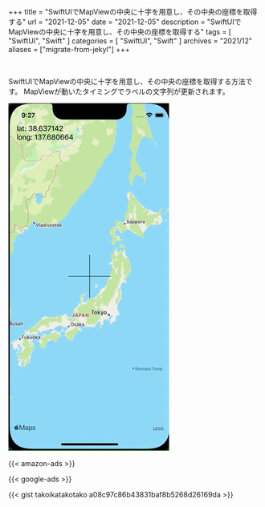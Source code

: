 +++
title =  "SwiftUIでMapViewの中央に十字を用意し、その中央の座標を取得する"
url = "2021-12-05"
date = "2021-12-05"
description = "SwiftUIでMapViewの中央に十字を用意し、その中央の座標を取得する"
tags = [
  "SwiftUI",
  "Swift"
]
categories = [
  "SwiftUI",
  "Swift"
]
archives = "2021/12"
aliases = ["migrate-from-jekyl"]
+++

<br>

SwiftUIでMapViewの中央に十字を用意し、その中央の座標を取得する方法です。
MapViewが動いたタイミングでラベルの文字列が更新されます。

![Image](1.gif)

<!-- Amazon Ads -->
{{< amazon-ads >}}

<!-- Google Ads -->
{{< google-ads >}}

{{< gist takoikatakotako a08c97c86b43831baf8b5268d26169da >}}

